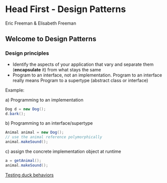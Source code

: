 # Head First - Design Patterns

Eric Freeman & Elisabeth Freeman

## Welcome to Design Patterns

### Design principles

- Identify the aspects of your application that vary and separate them (**encapsulate** it) from what stays the same
- Program to an interface, not an implementation. Program to an interface really means Program to a supertype (abstract class or interface)

Example:

a) Programming to an implementation

```java
Dog d = new Dog();
d.bark();
```

b) Programming to an interface/supertype

```java
Animal animal = new Dog();
// use the animal reference polymorphically
animal.makeSound();
```

c) assign the concrete implementation object at runtime

```java
a = getAnimal();
animal.makeSound();
```

[Testing duck behaviors](testing_duck_behaviors.md)

